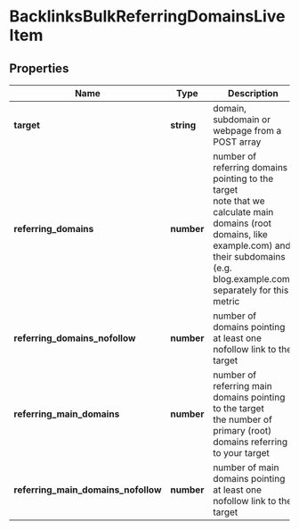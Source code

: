 # BacklinksBulkReferringDomainsLiveItem

## Properties

| Name | Type | Description | Notes |
|------------ | ------------- | ------------- | -------------|
**target** | **string** | domain, subdomain or webpage from a POST array |[optional]|
**referring_domains** | **number** | number of referring domains pointing to the target<br>note that we calculate main domains (root domains, like example.com) and their subdomains (e.g. blog.example.com) separately for this metric |[optional]|
**referring_domains_nofollow** | **number** | number of domains pointing at least one nofollow link to the target |[optional]|
**referring_main_domains** | **number** | number of referring main domains pointing to the target<br>the number of primary (root) domains referring to your target |[optional]|
**referring_main_domains_nofollow** | **number** | number of main domains pointing at least one nofollow link to the target |[optional]|